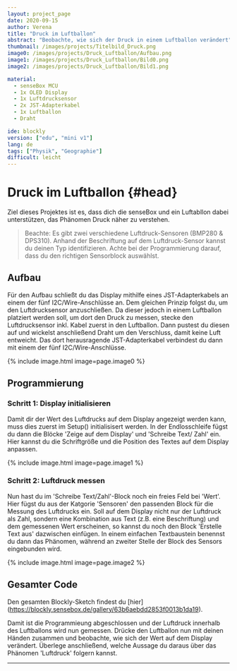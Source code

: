 ```yaml
---
layout: project_page
date: 2020-09-15
author: Verena
title: "Druck im Luftballon"
abstract: "Beobachte, wie sich der Druck in einem Luftballon verändert"
thumbnail: /images/projects/Titelbild_Druck.png
image0: /images/projects/Druck_Luftballon/Aufbau.png
image1: /images/projects/Druck_Luftballon/Bild0.png
image2: /images/projects/Druck_Luftballon/Bild1.png

material:
  - senseBox MCU
  - 1x OLED Display
  - 1x Luftdrucksensor
  - 2x JST-Adapterkabel
  - 1x Luftballon
  - Draht

ide: blockly
version: ["edu", "mini v1"]
lang: de
tags: ["Physik", "Geographie"]
difficult: leicht
---
```


# Druck im Luftballon {#head}

Ziel dieses Projektes ist es, dass dich die senseBox und ein Luftabllon dabei unterstützen, das Phänomen Druck näher zu verstehen.

>Beachte: Es gibt zwei verschiedene Luftdruck-Sensoren (BMP280 & DPS310). Anhand der Beschriftung auf dem Luftdruck-Sensor kannst du deinen Typ identifizieren. Achte bei der Programmierung darauf, dass du den richtigen Sensorblock auswählst. 

## Aufbau

Für den Aufbau schließt du das Display mithilfe eines JST-Adapterkabels an einem der fünf I2C/Wire-Anschlüsse an. Dem gleichen Prinzip folgst du, um den Luftdrucksensor anzuschließen. Da dieser jedoch in einem Luftballon platziert werden soll, um dort den Druck zu messen, stecke den Luftdrucksensor inkl. Kabel zuerst in den Luftballon. Dann pustest du diesen auf und wickelst anschließend Draht um den Verschluss, damit keine Luft entweicht. Das dort herausragende JST-Adapterkabel verbindest du dann mit einem der fünf I2C/Wire-Anschlüsse.

{% include image.html image=page.image0 %}

## Programmierung

### Schritt 1: Display initialisieren

Damit dir der Wert des Luftdrucks auf dem Display angezeigt werden kann, muss dies zuerst im Setup() initialisisert werden. In der Endlosschleife fügst du dann die Blöcke 'Zeige auf dem Display' und 'Schreibe Text/ Zahl' ein. Hier kannst du die Schriftgröße und die Position des Textes auf dem Display anpassen.

{% include image.html image=page.image1 %}

### Schritt 2: Luftdruck messen

Nun hast du im 'Schreibe Text/Zahl'-Block noch ein freies Feld bei 'Wert'. Hier fügst du aus der Katgorie 'Sensoren' den passenden Block für die Messung des Luftdrucks ein. Soll auf dem Display nicht nur der Luftdruck als Zahl, sondern eine Kombination aus Text (z.B. eine Beschriftung) und dem gemessenen Wert erscheinen, so kannst du noch den Block 'Erstelle Text aus' dazwischen einfügen. In einem einfachen Textbaustein benennst du dann das Phänomen, während an zweiter Stelle der Block des Sensors eingebunden wird.

{% include image.html image=page.image2 %}

## Gesamter Code

Den gesamten Blockly-Sketch findest du [hier] (https://blockly.sensebox.de/gallery/63b6aebdd2853f0013b1da19).

Damit ist die Programmieung abgeschlossen und der Luftdruck innerhalb des Luftballons wird nun gemessen. Drücke den Luftballon nun mit deinen Händen zusammen und beobachte, wie sich der Wert auf dem Display verändert. Überlege anschließend, welche Aussage du daraus über das Phänomen 'Luftdruck' folgern kannst.

---
